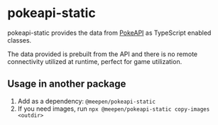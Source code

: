# pokeapi-static
pokeapi-static provides the data from [PokeAPI](pokeapi.co) as TypeScript enabled classes.

The data provided is prebuilt from the API and there is no remote connectivity utilized at runtime, perfect for game utilization.

## Usage in another package
1. Add as a dependency: `@meepen/pokeapi-static`
2. If you need images, run `npx @meepen/pokeapi-static copy-images <outdir>`
